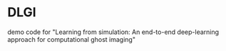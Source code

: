 # DLGI
demo code for "Learning from simulation: An end-to-end deep-learning approach for computational ghost imaging"
